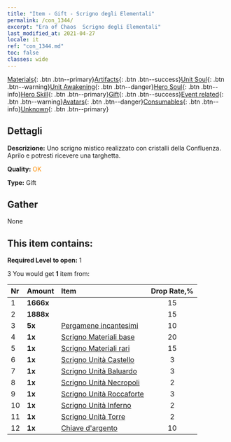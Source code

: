 ```yaml
---
title: "Item - Gift - Scrigno degli Elementali"
permalink: /con_1344/
excerpt: "Era of Chaos  Scrigno degli Elementali"
last_modified_at: 2021-04-27
locale: it
ref: "con_1344.md"
toc: false
classes: wide
---
```

 [Materials](/ItemsIT/){: .btn .btn--primary}[Artifacts](/ItemsIT/Artifacts/){: .btn .btn--success}[Unit Soul](/ItemsIT/UnitSoul/){: .btn .btn--warning}[Unit Awakening](/ItemsIT/UnitAwakening/){: .btn .btn--danger}[Hero Soul](/ItemsIT/HeroSoul/){: .btn .btn--info}[Hero Skill](/ItemsIT/HeroSkill/){: .btn .btn--primary}[Gift](/ItemsIT/Gift/){: .btn .btn--success}[Event related](/ItemsIT/Events/){: .btn .btn--warning}[Avatars](/ItemsIT/Avatars/){: .btn .btn--danger}[Consumables](/ItemsIT/Consumables/){: .btn .btn--info}[Unknown](/ItemsIT/Unknown/){: .btn .btn--primary}

## Dettagli
 **Descrizione:** Uno scrigno mistico realizzato con cristalli della Confluenza. Aprilo e potresti ricevere una targhetta.

 **Quality:** <span style="color: #FF8C00">OK</span>

 **Type:** Gift

## Gather

  None

## This item contains:

 **Required Level to open:** 1

 3 You would get **1** item  from:

  | Nr | Amount |     Item    | Drop Rate,% |
  |:---|:-------|:------------|:---------:|
  | 1 |  **1666x** | <i class="fas fa-coins"/> | 15 | 
  | 2 |  **1888x** | <i class="fas fa-coins"/> | 15 | 
  | 3 |  **5x** | [Pergamene incantesimi](/ItemsIT/con_694/) | 10 | 
  | 4 |  **1x** | [Scrigno Materiali base](/ItemsIT/con_756/) | 20 | 
  | 5 |  **1x** | [Scrigno Materiali rari](/ItemsIT/con_757/) | 15 | 
  | 6 |  **1x** | [Scrigno Unità Castello](/ItemsIT/con_1269/) | 3 | 
  | 7 |  **1x** | [Scrigno Unità Baluardo](/ItemsIT/con_1270/) | 3 | 
  | 8 |  **1x** | [Scrigno Unità Necropoli](/ItemsIT/con_1271/) | 2 | 
  | 9 |  **1x** | [Scrigno Unità Roccaforte](/ItemsIT/con_1272/) | 3 | 
  | 10 |  **1x** | [Scrigno Unità Inferno](/ItemsIT/con_1273/) | 2 | 
  | 11 |  **1x** | [Scrigno Unità Torre](/ItemsIT/con_1274/) | 2 | 
  | 12 |  **1x** | [Chiave d'argento](/ItemsIT/con_693/) | 10 | 
